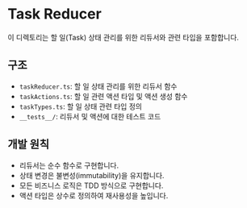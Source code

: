# Task Reducer

이 디렉토리는 할 일(Task) 상태 관리를 위한 리듀서와 관련 타입을 포함합니다.

## 구조

- `taskReducer.ts`: 할 일 상태 관리를 위한 리듀서 함수
- `taskActions.ts`: 할 일 관련 액션 타입 및 액션 생성 함수
- `taskTypes.ts`: 할 일 상태 관련 타입 정의
- `__tests__/`: 리듀서 및 액션에 대한 테스트 코드

## 개발 원칙

- 리듀서는 순수 함수로 구현합니다.
- 상태 변경은 불변성(immutability)을 유지합니다.
- 모든 비즈니스 로직은 TDD 방식으로 구현합니다.
- 액션 타입은 상수로 정의하여 재사용성을 높입니다.
